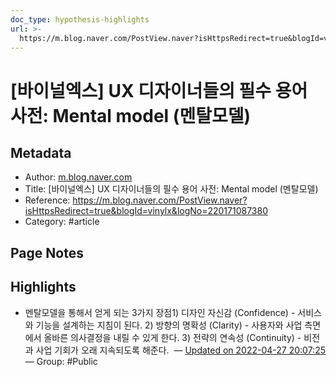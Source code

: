 ```yaml
---
doc_type: hypothesis-highlights
url: >-
  https://m.blog.naver.com/PostView.naver?isHttpsRedirect=true&blogId=vinylx&logNo=220171087380
---
```


# [바이널엑스] UX 디자이너들의 필수 용어 사전: Mental model (멘탈모델)

## Metadata
- Author: [m.blog.naver.com]()
- Title: [바이널엑스] UX 디자이너들의 필수 용어 사전: Mental model (멘탈모델)
- Reference: https://m.blog.naver.com/PostView.naver?isHttpsRedirect=true&blogId=vinylx&logNo=220171087380
- Category: #article

## Page Notes
## Highlights
- 멘탈모델을 통해서 얻게 되는 3가지 장점1) 디자인 자신감 (Confidence) - 서비스와 기능을 설계하는 지침이 된다. 2) 방향의 명확성 (Clarity) - 사용자와 사업 측면에서 올바른 의사결정을 내릴 수 있게 한다. 3) 전략의 연속성 (Continuity) - 비전과 사업 기회가 오래 지속되도록 해준다.  — [Updated on 2022-04-27 20:07:25](https://hyp.is/OGyE7sYaEey5mY-eBkGjyQ/m.blog.naver.com/PostView.naver?isHttpsRedirect=true&blogId=vinylx&logNo=220171087380) — Group: #Public



